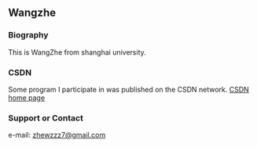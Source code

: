 ## Wangzhe 

### Biography

This is WangZhe from shanghai university.

### CSDN

Some program I participate in was published on the CSDN network.
[CSDN home page](https://blog.csdn.net/qq_41936011)

### Support or Contact

e-mail: zhewzzz7@gmail.com

